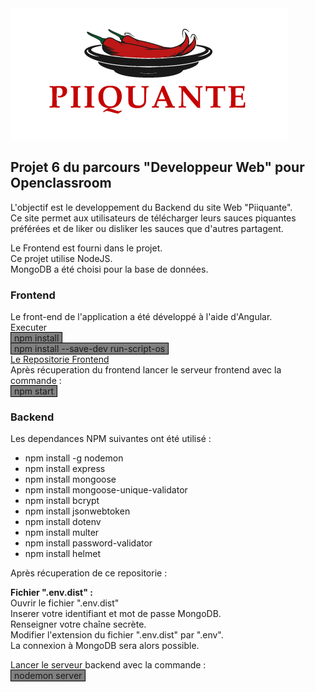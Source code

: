 <img src="images/piiquante_resize.png">
<h2>Projet 6 du parcours "Developpeur Web" pour Openclassroom</h2>
<p>L'objectif est le developpement du Backend du site Web "Piiquante".<br>
Ce site permet aux utilisateurs de télécharger leurs sauces piquantes préférées et de liker ou disliker les sauces que d'autres partagent.</p>
<p>Le Frontend est fourni dans le projet.<br>
Ce projet utilise NodeJS.<br>
MongoDB a été choisi pour la base de données.</p>
<h3>Frontend</h3>
Le front-end de l'application a été développé à l'aide d'Angular.<br>
Executer<br>
<span style="background:grey; padding:0 5px;border:solid 1px black;">
npm install
</span><br>
<span style="background:grey; padding:0 5px;border:solid 1px black;">
npm install --save-dev run-script-os
</span><br>
<a href="https://github.com/OpenClassrooms-Student-Center/Web-Developer-P6">Le Repositorie Frontend</a><br>
Après récuperation du frontend lancer le serveur frontend avec la commande : <br>
<span  style="background:grey;padding:0 5px;border:solid 1px black;">
npm start
</span><br>

 <h3>Backend</h3> 
 Les dependances NPM suivantes ont été utilisé :
   <ul>
   <li>npm install -g nodemon</li>
   <li>npm install express</li>
   <li>npm install mongoose</li>
   <li>npm install mongoose-unique-validator</li>
   <li>npm install bcrypt</li>
   <li>npm install jsonwebtoken</li>
   <li>npm install dotenv</li>
   <li>npm install multer</li>
   <li>npm install password-validator</li>
   <li>npm install helmet</li>
   </ul>
 Après récuperation de ce repositorie :<br>

 <strong>Fichier ".env.dist" :</strong><br>
 Ouvrir le fichier ".env.dist"<br>
 Inserer votre identifiant et mot de passe MongoDB.<br>
 Renseigner votre chaîne secrète.<br>
 Modifier l'extension du fichier ".env.dist" par ".env".<br>
 La connexion à MongoDB sera alors possible.<br>

Lancer le serveur backend avec la commande :<br>
<span  style="background:grey;padding:0 5px;border:solid 1px black;">
nodemon server
</span><br>
